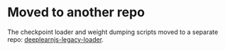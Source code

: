 # Moved to another repo

The checkpoint loader and weight dumping scripts moved to a separate repo: [deeplearnjs-legacy-loader](https://github.com/PAIR-code/deeplearnjs-legacy-loader).
